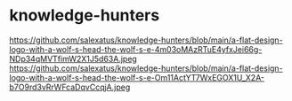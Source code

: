# knowledge-hunters
https://github.com/salexatus/knowledge-hunters/blob/main/a-flat-design-logo-with-a-wolf-s-head-the-wolf-s-e-4m03oMAzRTuE4yfxJei66g-NDp34qMVTfimW2X1J5d63A.jpeg
https://github.com/salexatus/knowledge-hunters/blob/main/a-flat-design-logo-with-a-wolf-s-head-the-wolf-s-e-Om11ActYT7WxEGOX1U_X2A-b7O9rd3vRrWFcaDqvCcqjA.jpeg




